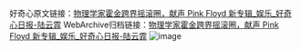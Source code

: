 好奇心原文链接：[物理学家霍金跨界摇滚圈，献声 Pink Floyd 新专辑_娱乐_好奇心日报-陆云霏](https://www.qdaily.com/articles/2793.html)
WebArchive归档链接：[物理学家霍金跨界摇滚圈，献声 Pink Floyd 新专辑_娱乐_好奇心日报-陆云霏](http://web.archive.org/web/20190623151426/https://www.qdaily.com/articles/2793.html)
![image](http://ww3.sinaimg.cn/large/007d5XDply1g3v6ijh81rj30u02wk4qp)